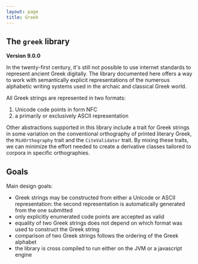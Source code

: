 ```yaml
---
layout: page
title: Greek
---
```


## The `greek` library

**Version 9.0.0**

In the twenty-first century, it's still not possible to use internet standards to represent ancient Greek digitally.  The library documented here offers a way to work with semantically explicit representations of the numerous alphabetic writing systems used in the archaic and classical Greek world.

All Greek strings are represented in two formats:

1.  Unicode code points in form NFC
2.  a primarily or exclusively ASCII representation


Other abstractions supported in this library include a trait for Greek strings in some variation on the conventional  orthography of printed literary Greek, the `MidOrthography` trait and the `CiteValidator`  trait.  By mixing these traits, we can minimize the effort needed to create a derivative classes tailored to corpora in specific orthographies.


## Goals

Main design goals:

-   Greek strings may be constructed from either a Unicode or ASCII representation: the second representation is automatically generated from the one submitted
-   only explicitly enumerated code points are accepted as valid
-   equality of two Greek strings does not depend on which format was used to construct the Greek string
-   comparison of two Greek strings follows the ordering of the Greek alphabet
-   the library is cross compiled to run either on the JVM or a javascript engine
